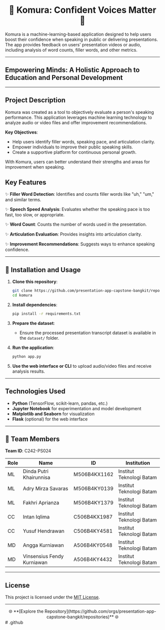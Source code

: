 # <div align="center">🎤 **Komura: Confident Voices Matter** 🎤</div>

Komura is a machine-learning-based application designed to help users boost their confidence when speaking in public or delivering presentations. The app provides feedback on users' presentation videos or audio, including analysis of word counts, filler words, and other metrics.

---

## Empowering Minds: A Holistic Approach to Education and Personal Development

---

## Project Description

Komura was created as a tool to objectively evaluate a person's speaking performance. This application leverages machine learning technology to analyze audio or video files and offer improvement recommendations. 

**Key Objectives**:
- Help users identify filler words, speaking pace, and articulation clarity.
- Empower individuals to improve their public speaking skills.
- Create a supportive platform for continuous personal growth.

With Komura, users can better understand their strengths and areas for improvement when speaking.

## Key Features

✨ **Filler Word Detection**: Identifies and counts filler words like "uh," "um," and similar terms.

✨ **Speech Speed Analysis**: Evaluates whether the speaking pace is too fast, too slow, or appropriate.

✨ **Word Count**: Counts the number of words used in the presentation.

✨ **Articulation Evaluation**: Provides insights into articulation clarity.

✨ **Improvement Recommendations**: Suggests ways to enhance speaking confidence.

---

## 🚀 Installation and Usage

1. **Clone this repository**:
   ```bash
   git clone https://github.com/presentation-app-capstone-bangkit/repositories.git
   cd komura
   ```

2. **Install dependencies**:
   ```bash
   pip install -r requirements.txt
   ```

3. **Prepare the dataset**:
   - Ensure the processed presentation transcript dataset is available in the `dataset/` folder.
   
4. **Run the application**:
   ```bash
   python app.py
   ```

5. **Use the web interface or CLI** to upload audio/video files and receive analysis results.

---

## Technologies Used

- **Python** (TensorFlow, scikit-learn, pandas, etc.)
- **Jupyter Notebook** for experimentation and model development
- **Matplotlib and Seaborn** for visualization
- **Flask** (optional) for the web interface

---

## 👥 Team Members

**Team ID**: C242-PS024

| Role  | Name                              | ID            | Institution                |
|-------|-----------------------------------|---------------|----------------------------|
| ML    | Dinda Putri Khairunnisa           | M506B4KX1162  | Institut Teknologi Batam   |
| ML    | Adry Mirza Savaras                | M506B4KY0139  | Institut Teknologi Batam   |
| ML    | Fakhri Aprianza                   | M506B4KY1379  | Institut Teknologi Batam   |
| CC    | Intan Iqlima                      | C506B4KX1987  | Institut Teknologi Batam   |
| CC    | Yusuf Hendrawan                   | C506B4KY4581  | Institut Teknologi Batam   |
| MD    | Angga Kurniawan                   | A506B4KY0548  | Institut Teknologi Batam   |
| MD    | Vinsensius Fendy Kurniawan        | A506B4KY4432  | Institut Teknologi Batam   |

---

## License

This project is licensed under the [MIT License](LICENSE).

---

<div align="center">🌐 **[Explore the Repository](https://github.com/orgs/presentation-app-capstone-bangkit/repositories)** 🌐</div>
# .github
